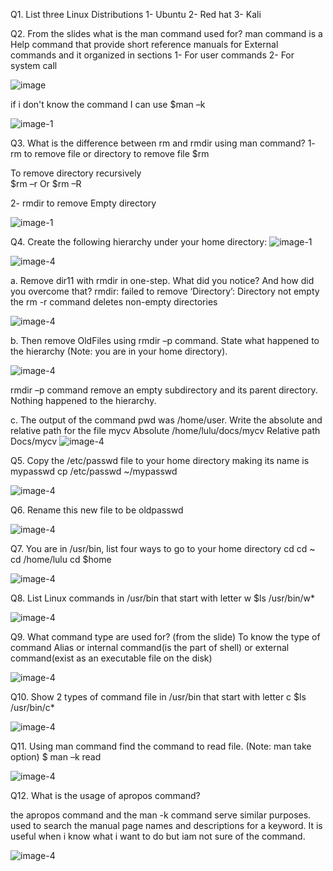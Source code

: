Q1. List three Linux Distributions
1-	Ubuntu
2-	Red hat
3-	Kali

Q2. From the slides what is the man command used for?
	man command is a Help command that provide short reference manuals for External commands 
and it organized in sections
1-	For user commands 
2-	For system call
 
 ![image](https://github.com/luluehab/Embedded-Linux/assets/167600614/96ce0bb3-2a6f-4c8f-8bff-ee25a57b1668)


 if i don't know the command I can use
 $man –k

![image-1](https://github.com/luluehab/Embedded-Linux/assets/167600614/2e3af291-d0dc-489c-9922-e09fa495d82f)

Q3. What is the difference between rm and rmdir using man command?
1-	rm
to remove file or directory 
to remove file 
$rm

To remove directory recursively  
$rm –r
Or 
$rm –R 

2-	rmdir
to remove Empty directory 

![image-1](https://github.com/luluehab/Embedded-Linux/assets/167600614/706135df-ea97-4a5c-841c-e279092b69e5)

Q4. Create the following hierarchy under your home directory:
![image-1](https://github.com/luluehab/Embedded-Linux/assets/167600614/2e01b604-2209-4c23-9d03-54f2843d6e0d)

![image-4](https://github.com/luluehab/Embedded-Linux/assets/167600614/c093869f-a845-411c-aaa1-debca2b82c79)


 a.	Remove dir11 with rmdir in one-step. What did you notice? And how did you overcome that?
rmdir: failed to remove ‘Directory’: Directory not empty
       the rm -r command deletes non-empty directories

![image-4](https://github.com/luluehab/Embedded-Linux/assets/167600614/43e70c41-62b9-4a79-b127-1a73372dcd99)

 b.	Then remove OldFiles using rmdir –p command. State what happened to the hierarchy (Note: you are in your home directory).

![image-4](https://github.com/luluehab/Embedded-Linux/assets/167600614/80281320-035f-41e5-b7a1-8a52e6899079)

rmdir –p command  remove an empty subdirectory and its parent directory.
Nothing happened to the hierarchy.

c.	The output of the command pwd was /home/user. Write the absolute and relative path for the file mycv
Absolute
	/home/lulu/docs/mycv
              Relative path
		Docs/mycv
![image-4](https://github.com/luluehab/Embedded-Linux/assets/167600614/eacf6073-4d39-4213-8003-313d6454c11d)


Q5. Copy the /etc/passwd file to your home directory making its name is mypasswd
cp /etc/passwd ~/mypasswd

![image-4](https://github.com/luluehab/Embedded-Linux/assets/167600614/a356994e-193f-4b5f-be8b-023192c88465)


Q6. Rename this new file to be oldpasswd

![image-4](https://github.com/luluehab/Embedded-Linux/assets/167600614/8188119d-ec79-4208-9c6c-beb7f1a934cd)



Q7. You are in /usr/bin, list four ways to go to your home directory 
cd 
cd ~ 
cd /home/lulu
cd $home

![image-4](https://github.com/luluehab/Embedded-Linux/assets/167600614/9a46a52a-0881-4b04-806c-f2808a851345)


Q8. List Linux commands in /usr/bin that start with letter w
$ls /usr/bin/w*

![image-4](https://github.com/luluehab/Embedded-Linux/assets/167600614/360ef7f9-9234-41ed-94f2-da8f7c473116)

 

Q9. What command type are used for? (from the slide)
To know the type of command 
Alias or internal command(is the part of shell) or external command(exist as an executable file on the disk)
 
![image-4](https://github.com/luluehab/Embedded-Linux/assets/167600614/2780cac8-4f6c-4f36-b299-2543fbd139cd)

Q10. Show 2 types of command file in /usr/bin that start with letter c 
$ls /usr/bin/c*
 
 ![image-4](https://github.com/luluehab/Embedded-Linux/assets/167600614/dd200255-4392-422f-9412-2544629ce70e)


Q11. Using man command find the command to read file. (Note: man take option) 
$ man –k read

![image-4](https://github.com/luluehab/Embedded-Linux/assets/167600614/d1a25c9d-67ea-4714-be86-20dff55303af)

 
Q12. What is the usage of apropos command?

the apropos command and the man -k command serve similar purposes.
used to search the manual page names and descriptions for a keyword.
It is useful when i know what i want to do but iam not sure of the command.

![image-4](https://github.com/luluehab/Embedded-Linux/assets/167600614/520c0d66-a10a-4a15-a9cd-4888e2b25081)

 





